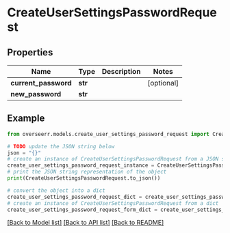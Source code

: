 # CreateUserSettingsPasswordRequest


## Properties

Name | Type | Description | Notes
------------ | ------------- | ------------- | -------------
**current_password** | **str** |  | [optional] 
**new_password** | **str** |  | 

## Example

```python
from overseerr.models.create_user_settings_password_request import CreateUserSettingsPasswordRequest

# TODO update the JSON string below
json = "{}"
# create an instance of CreateUserSettingsPasswordRequest from a JSON string
create_user_settings_password_request_instance = CreateUserSettingsPasswordRequest.from_json(json)
# print the JSON string representation of the object
print(CreateUserSettingsPasswordRequest.to_json())

# convert the object into a dict
create_user_settings_password_request_dict = create_user_settings_password_request_instance.to_dict()
# create an instance of CreateUserSettingsPasswordRequest from a dict
create_user_settings_password_request_form_dict = create_user_settings_password_request.from_dict(create_user_settings_password_request_dict)
```
[[Back to Model list]](../README.md#documentation-for-models) [[Back to API list]](../README.md#documentation-for-api-endpoints) [[Back to README]](../README.md)


